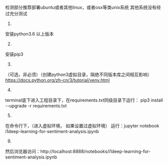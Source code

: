 检测部分推荐部署ubuntu或者其他linux，或者osx等类unix系统
其他系统没有经过充分测试

1.
安装python3.6 以上版本

2. 
安装pip3 

3.
（可选，非必须）（创建python3虚拟目录，隔绝不同版本库之间相互影响）
https://docs.python.org/zh-cn/3/tutorial/venv.html


4.
terminal底下进入工程目录下，在requirements.txt同级目录下运行：
pip3 install --upgrade -r requirements.txt


5.
在命令行下，（进入虚拟环境， 如果设置过虚拟环境）
运行：jupyter notebook i1deep-learning-for-sentiment-analysis.ipynb 


9.

然后浏览器访问：http://localhost:8888/notebooks/i1deep-learning-for-sentiment-analysis.ipynb